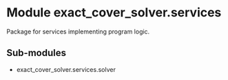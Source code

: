 Module exact_cover_solver.services
==================================
Package for services implementing program logic.

Sub-modules
-----------
* exact_cover_solver.services.solver